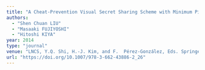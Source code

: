 ```yaml
---
title: "A Cheat-Prevention Visual Secret Sharing Scheme with Minimum Pixel Expansion"
authors:
  - "Shen Chuan LIU"
  - "Masaaki FUJIYOSHI"
  - "Hitoshi KIYA"
year: 2014
type: "journal"
venue: "LNCS, Y.Q. Shi, H.-J. Kim, and F.  Pérez-González, Eds. Springer Berlin Heidelgerg, Vol. 8389, pp. 362-375, 2014-07-09."
url: "https://doi.org/10.1007/978-3-662-43886-2_26"
---
```

